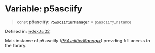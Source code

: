 # Variable: p5asciify

> `const` **p5asciify**: [`P5AsciifierManager`](../classes/P5AsciifierManager.md) = `p5asciifyInstance`

Defined in: [index.ts:22](https://github.com/humanbydefinition/p5.asciify/blob/4c47e97c89b667f4fc3e388c4030c24c198a641c/src/lib/index.ts#L22)

Main instance of p5.asciify _([P5AsciifierManager](../classes/P5AsciifierManager.md))_ providing full access to the library.
